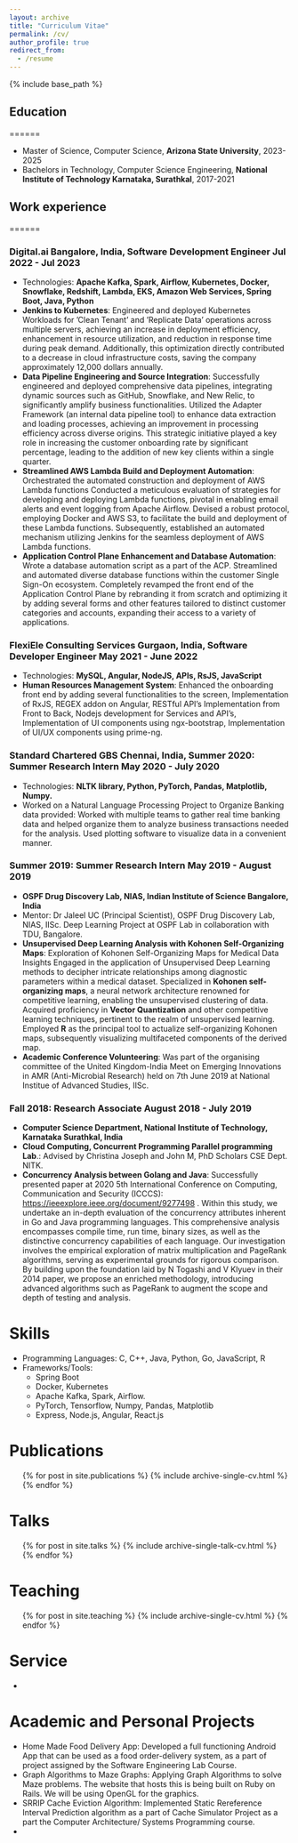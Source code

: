 ```yaml
---
layout: archive
title: "Curriculum Vitae"
permalink: /cv/
author_profile: true
redirect_from:
  - /resume
---
```


{% include base_path %}

## Education
======
* Master of Science, Computer Science, **Arizona State University**, 2023-2025
* Bachelors in Technology, Computer Science Engineering, **National Institute of Technology Karnataka, Surathkal**, 2017-2021


## Work experience
======
### **Digital.ai Bangalore, India**, Software Development Engineer Jul 2022 - Jul 2023
  * Technologies: **Apache Kafka, Spark, Airflow, Kubernetes, Docker, Snowflake, Redshift, Lambda, EKS,
  Amazon Web Services, Spring Boot, Java, Python**
  * **Jenkins to Kubernetes**: Engineered and deployed Kubernetes Workloads for ’Clean Tenant’ and ’Replicate Data’
  operations across multiple servers, achieving an increase in deployment efficiency, enhancement in resource utilization, and
  reduction in response time during peak demand. Additionally, this optimization directly contributed to a decrease in cloud
  infrastructure costs, saving the company approximately 12,000 dollars annually.
  * **Data Pipeline Engineering and Source Integration**: Successfully engineered and deployed comprehensive data pipelines,
  integrating dynamic sources such as GitHub, Snowflake, and New Relic, to significantly amplify business functionalities.
  Utilized the Adapter Framework (an internal data pipeline tool) to enhance data extraction and loading processes, achieving
  an improvement in processing efficiency across diverse origins. This strategic initiative played a key role in increasing the
  customer onboarding rate by significant percentage, leading to the addition of new key clients within a single quarter.
  * **Streamlined AWS Lambda Build and Deployment Automation**: Orchestrated the automated construction and
  deployment of AWS Lambda functions Conducted a meticulous evaluation of strategies for developing and deploying Lambda
  functions, pivotal in enabling email alerts and event logging from Apache Airflow. Devised a robust protocol, employing
  Docker and AWS S3, to facilitate the build and deployment of these Lambda functions. Subsequently, established an
  automated mechanism utilizing Jenkins for the seamless deployment of AWS Lambda functions.
  * **Application Control Plane Enhancement and Database Automation**: Wrote a database automation script as a part
  of the ACP. Streamlined and automated diverse database functions within the customer Single Sign-On ecosystem.
  Completely revamped the front end of the Application Control Plane by rebranding it from scratch and optimizing it by
  adding several forms and other features tailored to distinct customer categories and accounts, expanding their access to a
  variety of applications.
    
### **FlexiEle Consulting Services Gurgaon, India**, Software Developer Engineer May 2021 - June 2022
  * Technologies: **MySQL, Angular, NodeJS, APIs, RsJS, JavaScript**
  * **Human Resources Management System**: Enhanced the onboarding front end by adding several functionalities to the screen, Implementation of RxJS, REGEX addon on Angular, RESTful API’s Implementation from Front to Back, Nodejs development for Services and API’s, Implementation of UI components using ngx-bootstrap, Implementation of UI/UX components using prime-ng.
    
### **Standard Chartered GBS Chennai, India**, **Summer 2020: Summer Research Intern May 2020 - July 2020**
  * Technologies: **NLTK library, Python, PyTorch, Pandas, Matplotlib, Numpy.**
  * Worked on a Natural Language Processing Project to Organize Banking data provided: Worked with multiple teams to gather real time banking data and helped organize them to analyze business transactions needed for the analysis. Used plotting software to visualize data in a convenient manner.

### **Summer 2019: Summer Research Intern May 2019 - August 2019**
  * **OSPF Drug Discovery Lab, NIAS, Indian Institute of Science Bangalore, India**
  * Mentor: Dr Jaleel UC (Principal Scientist), OSPF Drug Discovery Lab, NIAS, IISc. Deep Learning Project at OSPF Lab in collaboration with TDU, Bangalore.
  * **Unsupervised Deep Learning Analysis with Kohonen Self-Organizing Maps**: Exploration of Kohonen Self-Organizing Maps for Medical Data Insights Engaged in the application of Unsupervised Deep Learning methods to decipher intricate relationships among diagnostic parameters within a medical dataset. Specialized in **Kohonen self-organizing maps**, a neural network architecture renowned for competitive learning, enabling the unsupervised clustering of data. Acquired proficiency in **Vector Quantization** and other competitive learning techniques, pertinent to the realm of unsupervised learning. Employed **R** as the principal tool to actualize self-organizing Kohonen maps, subsequently visualizing multifaceted components of the derived map.
  * **Academic Conference Volunteering**: Was part of the organising committee of the United Kingdom-India Meet on Emerging Innovations in AMR (Anti-Microbial Research) held on 7th June 2019 at National Institue of Advanced Studies, IISc.

### **Fall 2018: Research Associate August 2018 - July 2019**
  * **Computer Science Department, National Institute of Technology, Karnataka Surathkal, India** 
  * **Cloud Computing, Concurrent Programming Parallel programming Lab**.: Advised by Christina Joseph and John M, PhD Scholars CSE Dept. NITK.
  * **Concurrency Analysis between Golang and Java**: Successfully presented paper at 2020 5th International Conference on Computing, Communication and Security (ICCCS): https://ieeexplore.ieee.org/document/9277498 . Within this study, we undertake an in-depth evaluation of the concurrency attributes inherent in Go and Java programming languages. This comprehensive analysis encompasses compile time, run time, binary sizes, as well as the distinctive concurrency capabilities of each language. Our investigation involves the empirical exploration of matrix multiplication and PageRank algorithms, serving as experimental grounds for rigorous comparison. By building upon the foundation laid by N Togashi and V Klyuev in their 2014 paper, we propose an enriched methodology, introducing advanced algorithms such as PageRank to augment the scope and depth of testing and analysis. 

Skills
======
* Programming Languages: C, C++, Java, Python, Go, JavaScript, R
* Frameworks/Tools:
  * Spring Boot
  * Docker, Kubernetes
  * Apache Kafka, Spark, Airflow.
  * PyTorch, Tensorflow, Numpy, Pandas, Matplotlib
  * Express, Node.js, Angular, React.js

Publications
======
  <ul>{% for post in site.publications %}
    {% include archive-single-cv.html %}
  {% endfor %}</ul>
  
Talks
======
  <ul>{% for post in site.talks %}
    {% include archive-single-talk-cv.html %}
  {% endfor %}</ul>
  
Teaching
======
  <ul>{% for post in site.teaching %}
    {% include archive-single-cv.html %}
  {% endfor %}</ul>
  
Service
======
* 

Academic and Personal Projects
======
* Home Made Food Delivery App: Developed a full functioning Android App that can be used as a food order-delivery system,
as a part of project assigned by the Software Engineering Lab Course.
* Graph Algorithms to Maze Graphs: Applying Graph Algorithms to solve Maze problems. The website that hosts this is being
built on Ruby on Rails. We will be using OpenGL for the graphics.
* SRRIP Cache Eviction Algorithm: Implemented Static Rereference Interval Prediction algorithm as a part of Cache
Simulator Project as a part the Computer Architecture/ Systems Programming course.
* 
